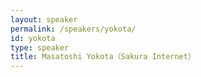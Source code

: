```yaml
---
layout: speaker
permalink: /speakers/yokota/
id: yokota
type: speaker
title: Masatoshi Yokota（Sakura Internet）
---
```

